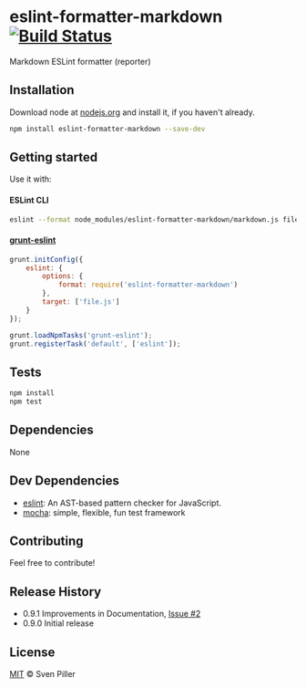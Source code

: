 # eslint-formatter-markdown [![Build Status](https://travis-ci.org/sven-piller/eslint-formatter-markdown.png?branch=master)](https://travis-ci.org/sven-piller/eslint-formatter-markdown)

Markdown ESLint formatter (reporter)

## Installation

Download node at [nodejs.org](http://nodejs.org) and install it, if you haven't already.

```sh
npm install eslint-formatter-markdown --save-dev
```

## Getting started

Use it with:

#### ESLint CLI

```bash
eslint --format node_modules/eslint-formatter-markdown/markdown.js file.js
```

#### [grunt-eslint](https://github.com/sindresorhus/grunt-eslint/)

```js
grunt.initConfig({
	eslint: {
		options: {
			format: require('eslint-formatter-markdown')
		},
		target: ['file.js']
	}
});

grunt.loadNpmTasks('grunt-eslint');
grunt.registerTask('default', ['eslint']);
```

## Tests

```sh
npm install
npm test
```

## Dependencies

None

## Dev Dependencies

- [eslint](https://github.com/eslint/eslint): An AST-based pattern checker for JavaScript.
- [mocha](https://github.com/mochajs/mocha): simple, flexible, fun test framework

## Contributing

Feel free to contribute!

## Release History

* 0.9.1 Improvements in Documentation, [Issue #2](https://github.com/sven-piller/eslint-formatter-markdown/issues/2)
* 0.9.0 Initial release

## License

[MIT](http://opensource.org/licenses/MIT) © Sven Piller

